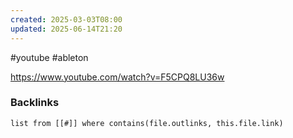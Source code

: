 ```yaml
---
created: 2025-03-03T08:00
updated: 2025-06-14T21:20
---
```

#youtube #ableton

https://www.youtube.com/watch?v=F5CPQ8LU36w

### Backlinks
```dataview 
list from [[#]] where contains(file.outlinks, this.file.link)
```

